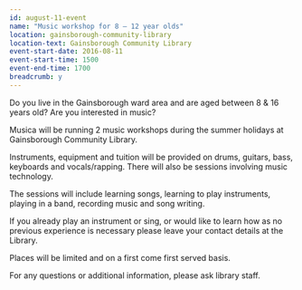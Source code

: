 ```yaml
---
id: august-11-event
name: "Music workshop for 8 – 12 year olds"
location: gainsborough-community-library
location-text: Gainsborough Community Library
event-start-date: 2016-08-11
event-start-time: 1500
event-end-time: 1700
breadcrumb: y
---
```

Do you live in the Gainsborough ward area and are aged between 8 & 16 years old? Are you interested in music?

Musica will be running 2 music workshops during the summer holidays at Gainsborough Community Library.

Instruments, equipment and tuition will be provided on drums, guitars, bass, keyboards and vocals/rapping. There will also be sessions involving music technology.

The sessions will include learning songs, learning to play instruments, playing in a band, recording music and song writing.

If you already play an instrument or sing, or would like to learn how as no previous experience is necessary please leave your contact details at the Library.

Places will be limited and on a first come first served basis.

For any questions or additional information, please ask library staff.
